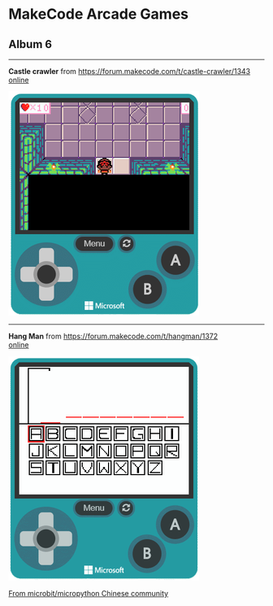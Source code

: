 # MakeCode Arcade Games
## Album 6

---------

**Castle crawler** from https://forum.makecode.com/t/castle-crawler/1343  
[online](https://arcade.makecode.com/35254-56735-93739-40713)

![](arcade-castle-crawler.gif)

---------

**Hang Man** from https://forum.makecode.com/t/hangman/1372  
[online](https://arcade.makecode.com/24050-52891-98139-04377)

![](arcade-HangMan.gif)



[From microbit/micropython Chinese community](http://www.micropython.org.cn)
